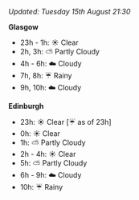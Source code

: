 *Updated: Tuesday 15th August 21:30*

**Glasgow**

* 23h - 1h: :sunny: Clear
* 2h, 3h: :partly_sunny: Partly Cloudy
* 4h - 6h: :cloud: Cloudy
* 7h, 8h: :umbrella: Rainy
* 9h, 10h: :cloud: Cloudy

**Edinburgh**

* 23h: :sunny: Clear [:umbrella: as of 23h]
* 0h: :sunny: Clear
* 1h: :partly_sunny: Partly Cloudy
* 2h - 4h: :sunny: Clear
* 5h: :partly_sunny: Partly Cloudy
* 6h - 9h: :cloud: Cloudy
* 10h: :umbrella: Rainy
